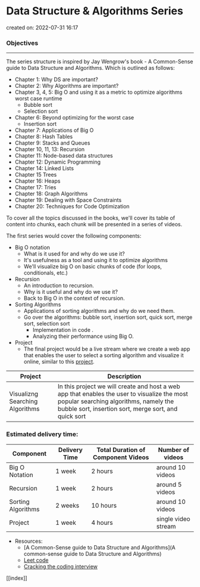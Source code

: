 # Data Structure & Algorithms Series
created on: 2022-07-31 16:17

### Objectives
___
The series structure is inspired by Jay Wengrow's book - A Common-Sense guide to Data Structure and Algorithms. Which is outlined as follows:

- Chapter 1: Why DS are important?
- Chapter 2: Why Algorithms are important?
- Chapter 3, 4, 5: Big O and using it as a metric to optimize algorithms worst case runtime
	- Bubble sort
	- Selection sort
- Chapter 6: Beyond optimizing for the worst case
	- Insertion sort
- Chapter 7: Applications of Big O
- Chapter 8: Hash Tables
- Chapter 9: Stacks and Queues
- Chapter 10, 11, 13: Recursion
- Chapter 11: Node-based data structures
- Chapter 12: Dynamic Programming
- Chapter 14: Linked Lists
- Chapter 15 Trees
- Chapter 16: Heaps
- Chapter 17: Tries
- Chapter 18: Graph Algorithms
- Chapter 19: Dealing with Space Constraints
- Chapter 20: Techniques for Code Optimization

To cover all the topics discussed in the books, we'll cover its table of content into chunks, each chunk will be presented in a series of videos.

The first series would cover the following components:
- Big O notation
	- What is it used for and why do we use it?
	- It's usefulness as a tool and using it to optimize algorithms
	- We'll visualize big O on basic chunks of code (for loops, conditionals, etc.)
- Recursion
	- An introduction to recursion.
	- Why is it useful and why do we use it?
	- Back to Big O in the context of recursion.
- Sorting Algorithms
	- Applications of sorting algorithms and why do we need them.
	- Go over the algorithms: bubble sort, insertion sort, quick sort, merge sort, selection sort
		- Implementation in code .
		- Analyzing their performance using Big O.
- Project
	- The final project would be a live stream where we create a web app that enables the user to select a sorting algorithm and visualize it online, similar to this [project](https://visualgo.net/en/sorting). 


| Project     | Description |
| ----------- | ----------- |
| Visualizng Searching Algorithms      | In this project we will create and host a web app that enables the user to visualize the most popular searching algorithms, namely the bubble sort, insertion sort, merge sort, and quick sort

### Estimated delivery time:
| Component | Delivery Time | Total Duration of Component Videos | Number of videos|
| ------------------- | ------------------- | ------------------ |---------------- |
|Big O Notation|1 week|2 hours|around 10 videos|
|Recursion|1 week|2 hours|around 5 videos|
|Sorting Algorithms|2 weeks|10 hours|around 10 videos|
|Project|1 week|4 hours|single video stream|


- Resources:
	- [A Common-Sense guide to Data Structure and Algorithms](A common-sense guide to Data Structure and Algorithms)
	- [Leet code](https://www.crackingthecodinginterview.com/)
	- [Cracking the coding interview](https://www.crackingthecodinginterview.com/)

[[index]]